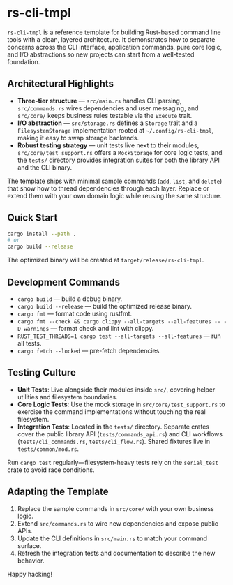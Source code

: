 # rs-cli-tmpl

`rs-cli-tmpl` is a reference template for building Rust-based command line tools with a clean,
layered architecture. It demonstrates how to separate concerns across the CLI interface,
application commands, pure core logic, and I/O abstractions so new projects can start from a
well-tested foundation.

## Architectural Highlights

- **Three-tier structure** &mdash; `src/main.rs` handles CLI parsing, `src/commands.rs` wires
  dependencies and user messaging, and `src/core/` keeps business rules testable via the
  `Execute` trait.
- **I/O abstraction** &mdash; `src/storage.rs` defines a `Storage` trait and a `FilesystemStorage`
  implementation rooted at `~/.config/rs-cli-tmpl`, making it easy to swap storage backends.
- **Robust testing strategy** &mdash; unit tests live next to their modules, `src/core/test_support.rs`
  offers a `MockStorage` for core logic tests, and the `tests/` directory provides integration
  suites for both the library API and the CLI binary.

The template ships with minimal sample commands (`add`, `list`, and `delete`) that show how to
thread dependencies through each layer. Replace or extend them with your own domain logic while
reusing the same structure.

## Quick Start

```bash
cargo install --path .
# or
cargo build --release
```

The optimized binary will be created at `target/release/rs-cli-tmpl`.

## Development Commands

- `cargo build` &mdash; build a debug binary.
- `cargo build --release` &mdash; build the optimized release binary.
- `cargo fmt` &mdash; format code using rustfmt.
- `cargo fmt --check && cargo clippy --all-targets --all-features -- -D warnings` &mdash; format check and lint with clippy.
- `RUST_TEST_THREADS=1 cargo test --all-targets --all-features` &mdash; run all tests.
- `cargo fetch --locked` &mdash; pre-fetch dependencies.

## Testing Culture

- **Unit Tests**: Live alongside their modules inside `src/`, covering helper utilities and
  filesystem boundaries.
- **Core Logic Tests**: Use the mock storage in `src/core/test_support.rs` to exercise the
  command implementations without touching the real filesystem.
- **Integration Tests**: Located in the `tests/` directory. Separate crates cover the public
  library API (`tests/commands_api.rs`) and CLI workflows (`tests/cli_commands.rs`,
  `tests/cli_flow.rs`). Shared fixtures live in `tests/common/mod.rs`.

Run `cargo test` regularly&mdash;filesystem-heavy tests rely on the `serial_test` crate to avoid race
conditions.

## Adapting the Template

1. Replace the sample commands in `src/core/` with your own business logic.
2. Extend `src/commands.rs` to wire new dependencies and expose public APIs.
3. Update the CLI definitions in `src/main.rs` to match your command surface.
4. Refresh the integration tests and documentation to describe the new behavior.

Happy hacking!
